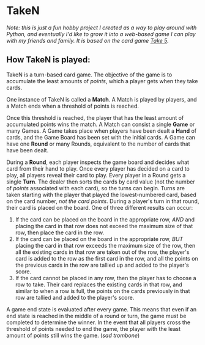 # TakeN

*Note: this is just a fun hobby project I created as a way to play around with Python, and eventually I'd like to grow it into a web-based game I can play with my friends and family. It is based on the card game [Take 5](https://gamerules.com/rules/take-5/).*

## How TakeN is played:
TakeN is a turn-based card game. The objective of the game is to accumulate the least amounts of *points*, which a player gets when they take cards.

One instance of TakeN is called a **Match**. A Match is played by players, and a Match ends when a threshold of points is reached.

Once this threshold is reached, the player that has the least amount of accumulated points wins the match.
A Match can consist a single **Game** or many Games. A Game takes place when players have been dealt a **Hand** of cards, and the Game Board has been set with the initial cards.
A Game can have one **Round** or many Rounds, equivalent to the number of cards that have been dealt.

During a **Round**, each player inspects the game board and decides what card from their hand to play. Once every player has decided on a card to play, all players reveal their card to play.
Every player in a Round gets a single **Turn**. The dealer then sorts the cards by card value (not the number of *points* associated with each card), so the turns can begin. Turns are taken starting with the player that played the lowest-numbered card, based on the card number, *not the card points*. During a player's turn in that round, their card is placed on the board. One of three different results can occur:
1. If the card can be placed on the board in the appropriate row, *AND* and placing the card in that row does not exceed the maximum size of that row, then place the card in the row.
2. If the card can be placed on the board in the appropriate row, *BUT* placing the card in that row exceeds the maximum size of the row, then all the existing cards in that row are taken out of the row, the player's card is added to the row as the first card in the row, and all the points on the previous cards in the row are tallied up and added to the player's score.
3. If the card cannot be placed in any row, then the player has to choose a row to take. Their card replaces the existing cards in that row, and similar to when a row is full, the points on the cards previously in that row are tallied and added to the player's score.

A game end state is evaluated after every game. This means that even if an end state is reached in the middle of a round or turn, the game must be completed to determine the winner. In the event that all players cross the threshold of points needed to end the game, the player with the least amount of points still wins the game. (*sad trombone*)
